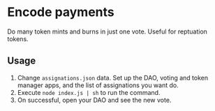 Encode payments
===============

Do many token mints and burns in just one vote. Useful for reptuation tokens.

## Usage
1. Change `assignations.json` data. Set up the DAO, voting and token manager
apps, and the list of assignations you want do.
2. Execute `node index.js | sh` to run the command.
3. On successful, open your DAO and see the new vote.
